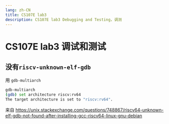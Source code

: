 ```yaml
---
lang: zh-CN
title: CS107E lab3
description: CS107E lab3 Debugging and Testing，调测
---
```


# CS107E lab3 调试和测试

## 没有`riscv-unknown-elf-gdb`

用 `gdb-multiarch`

```bash
gdb-multiarch
(gdb) set architecture riscv:rv64
The target architecture is set to "riscv:rv64".
```

来自 https://unix.stackexchange.com/questions/748867/riscv64-unknown-elf-gdb-not-found-after-installing-gcc-riscv64-linux-gnu-debian


